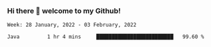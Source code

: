 ### Hi there 👋 welcome to my Github! 

<!--START_SECTION:waka-->
```text
Week: 28 January, 2022 - 03 February, 2022

Java         1 hr 4 mins     █████████████████████████   99.60 % 
```
<!--END_SECTION:waka-->
